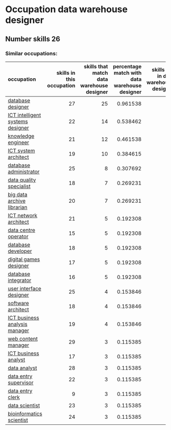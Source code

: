 # Occupation data warehouse designer
## Number skills 26
### Similar occupations:
| occupation                                                              |   skills in this occupation |   skills that match data warehouse designer |   percentage match with data warehouse designer |   skills not in data warehouse designer |
|:------------------------------------------------------------------------|----------------------------:|--------------------------------------------:|------------------------------------------------:|----------------------------------------:|
| [database designer](database_designer.md)                               |                          27 |                                          25 |                                        0.961538 |                                       2 |
| [ICT intelligent systems designer](ICT_intelligent_systems_designer.md) |                          22 |                                          14 |                                        0.538462 |                                       8 |
| [knowledge engineer](knowledge_engineer.md)                             |                          21 |                                          12 |                                        0.461538 |                                       9 |
| [ICT system architect](ICT_system_architect.md)                         |                          19 |                                          10 |                                        0.384615 |                                       9 |
| [database administrator](database_administrator.md)                     |                          25 |                                           8 |                                        0.307692 |                                      17 |
| [data quality specialist](data_quality_specialist.md)                   |                          18 |                                           7 |                                        0.269231 |                                      11 |
| [big data archive librarian](big_data_archive_librarian.md)             |                          20 |                                           7 |                                        0.269231 |                                      13 |
| [ICT network architect](ICT_network_architect.md)                       |                          21 |                                           5 |                                        0.192308 |                                      16 |
| [data centre operator](data_centre_operator.md)                         |                          15 |                                           5 |                                        0.192308 |                                      10 |
| [database developer](database_developer.md)                             |                          18 |                                           5 |                                        0.192308 |                                      13 |
| [digital games designer](digital_games_designer.md)                     |                          17 |                                           5 |                                        0.192308 |                                      12 |
| [database integrator](database_integrator.md)                           |                          16 |                                           5 |                                        0.192308 |                                      11 |
| [user interface designer](user_interface_designer.md)                   |                          25 |                                           4 |                                        0.153846 |                                      21 |
| [software architect](software_architect.md)                             |                          18 |                                           4 |                                        0.153846 |                                      14 |
| [ICT business analysis manager](ICT_business_analysis_manager.md)       |                          19 |                                           4 |                                        0.153846 |                                      15 |
| [web content manager](web_content_manager.md)                           |                          29 |                                           3 |                                        0.115385 |                                      26 |
| [ICT business analyst](ICT_business_analyst.md)                         |                          17 |                                           3 |                                        0.115385 |                                      14 |
| [data analyst](data_analyst.md)                                         |                          28 |                                           3 |                                        0.115385 |                                      25 |
| [data entry supervisor](data_entry_supervisor.md)                       |                          22 |                                           3 |                                        0.115385 |                                      19 |
| [data entry clerk](data_entry_clerk.md)                                 |                           9 |                                           3 |                                        0.115385 |                                       6 |
| [data scientist](data_scientist.md)                                     |                          23 |                                           3 |                                        0.115385 |                                      20 |
| [bioinformatics scientist](bioinformatics_scientist.md)                 |                          24 |                                           3 |                                        0.115385 |                                      21 |
